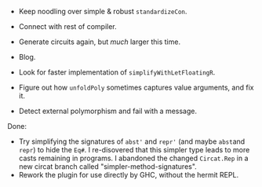 
*   Keep noodling over simple & robust `standardizeCon`.
*   Connect with rest of compiler.
*   Generate circuits again, but *much* larger this time.
*   Blog.


*   Look for faster implementation of `simplifyWithLetFloatingR`.
*   Figure out how `unfoldPoly` sometimes captures value arguments, and fix it.
*   Detect external polymorphism and fail with a message.


Done:

*   Try simplifying the signatures of `abst'` and `repr'` (and maybe `abst`and `repr`) to hide the `Eq#`.
    I re-disovered that this simpler type leads to more casts remaining in programs.
    I abandoned the changed `Circat.Rep` in a new circat branch called "simpler-method-signatures".
*   Rework the plugin for use directly by GHC, without the hermit REPL.


